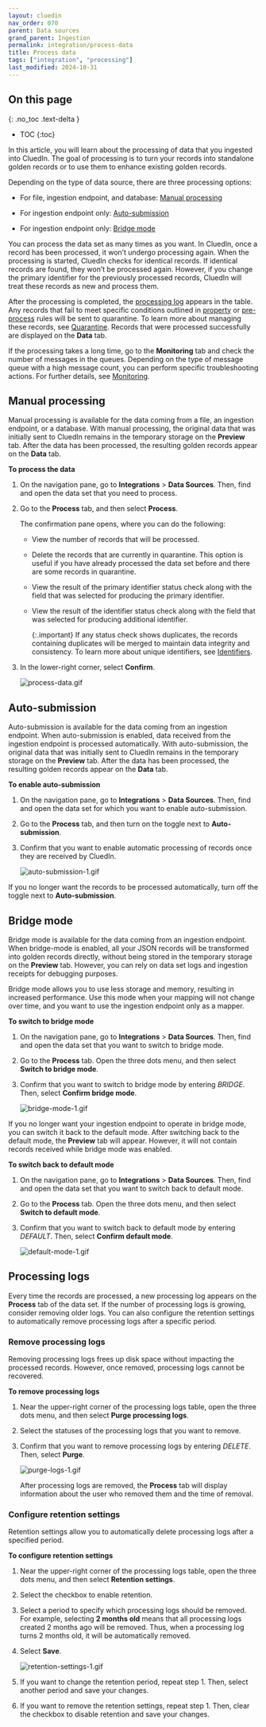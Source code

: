 ```yaml
---
layout: cluedin
nav_order: 070
parent: Data sources
grand_parent: Ingestion
permalink: integration/process-data
title: Process data
tags: ["integration", "processing"]
last_modified: 2024-10-31
---
```

## On this page
{: .no_toc .text-delta }
- TOC
{:toc}

In this article, you will learn about the processing of data that you ingested into CluedIn. The goal of processing is to turn your records into standalone golden records or to use them to enhance existing golden records.

Depending on the type of data source, there are three processing options:

- For file, ingestion endpoint, and database: [Manual processing](#manual-processing)

- For ingestion endpoint only: [Auto-submission](#auto-submission)

- For ingestion endpoint only: [Bridge mode](#bridge-mode)

You can process the data set as many times as you want. In CluedIn, once a record has been processed, it won’t undergo processing again. When the processing is started, CluedIn checks for identical records. If identical records are found, they won’t be processed again. However, if you change the primary identifier for the previously processed records, CluedIn will treat these records as new and process them.

After the processing is completed, the [processing log](#processing-logs) appears in the table. Any records that fail to meet specific conditions outlined in [property](/integration/additional-operations-on-records/property-rules) or [pre-process](/integration/additional-operations-on-records/preprocess-rules) rules will be sent to quarantine. To learn more about managing these records, see [Quarantine](/integration/additional-operations-on-records/quarantine). Records that were processed successfully are displayed on the **Data** tab.

If the processing takes a long time, go to the **Monitoring** tab and check the number of messages in the queues. Depending on the type of message queue with a high message count, you can perform specific troubleshooting actions. For further details, see [Monitoring](/integration/additional-operations-on-records/monitoring).

## Manual processing

Manual processing is available for the data coming from a file, an ingestion endpoint, or a database. With manual processing, the original data that was initially sent to CluedIn remains in the temporary storage on the **Preview** tab. After the data has been processed, the resulting golden records appear on the **Data** tab.

**To process the data**

1. On the navigation pane, go to **Integrations** > **Data Sources**. Then, find and open the data set that you need to process.

1. Go to the **Process** tab, and then select **Process**.

    The confirmation pane opens, where you can do the following:

    - View the number of records that will be processed.

    - Delete the records that are currently in quarantine. This option is useful if you have already processed the data set before and there are some records in quarantine.

    - View the result of the primary identifier status check along with the field that was selected for producing the primary identifier.

    - View the result of the identifier status check along with the field that was selected for producing additional identifier.

        {:.important}
        If any status check shows duplicates, the records containing duplicates will be merged to maintain data integrity and consistency. To learn more about unique identifiers, see [Identifiers](/integration/review-mapping#codes).

1. In the lower-right corner, select **Confirm**.

    ![process-data.gif](../../assets/images/integration/data-sources/process-data.gif)

## Auto-submission

Auto-submission is available for the data coming from an ingestion endpoint. When auto-submission is enabled, data received from the ingestion endpoint is processed automatically. With auto-submission, the original data that was initially sent to CluedIn remains in the temporary storage on the **Preview** tab. After the data has been processed, the resulting golden records appear on the **Data** tab.

**To enable auto-submission**

1. On the navigation pane, go to **Integrations** > **Data Sources**. Then, find and open the data set for which you want to enable auto-submission.

1. Go to the **Process** tab, and then turn on the toggle next to **Auto-submission**.

1. Confirm that you want to enable automatic processing of records once they are received by CluedIn.

    ![auto-submission-1.gif](../../assets/images/integration/data-sources/auto-submission-1.gif)

If you no longer want the records to be processed automatically, turn off the toggle next to **Auto-submission**.

## Bridge mode

Bridge mode is available for the data coming from an ingestion endpoint. When bridge-mode is enabled, all your JSON records will be transformed into golden records directly, without being stored in the temporary storage on the **Preview** tab. However, you can rely on data set logs and ingestion receipts for debugging purposes.

Bridge mode allows you to use less storage and memory, resulting in increased performance. Use this mode when your mapping will not change over time, and you want to use the ingestion endpoint only as a mapper.

**To switch to bridge mode**

1. On the navigation pane, go to **Integrations** > **Data Sources**. Then, find and open the data set that you want to switch to bridge mode.

1. Go to the **Process** tab. Open the three dots menu, and then select **Switch to bridge mode**.

1. Confirm that you want to switch to bridge mode by entering _BRIDGE_. Then, select **Confirm bridge mode**.

    ![bridge-mode-1.gif](../../assets/images/integration/data-sources/bridge-mode-1.gif)

If you no longer want your ingestion endpoint to operate in bridge mode, you can switch it back to the default mode. After switching back to the default mode, the **Preview** tab will appear. However, it will not contain records received while bridge mode was enabled.

**To switch back to default mode**

1. On the navigation pane, go to **Integrations** > **Data Sources**. Then, find and open the data set that you want to switch back to default mode.

1. Go to the **Process** tab. Open the three dots menu, and then select **Switch to default mode**.

1. Confirm that you want to switch back to default mode by entering _DEFAULT_. Then, select **Confirm default mode**.

    ![default-mode-1.gif](../../assets/images/integration/data-sources/default-mode-1.gif)

## Processing logs

Every time the records are processed, a new processing log appears on the **Process** tab of the data set. If the number of processing logs is growing, consider removing older logs. You can also configure the retention settings to automatically remove processing logs after a specific period.

### Remove processing logs

Removing processing logs frees up disk space without impacting the processed records. However, once removed, processing logs cannot be recovered.

**To remove processing logs**

1. Near the upper-right corner of the processing logs table, open the three dots menu, and then select **Purge processing logs**.

1. Select the statuses of the processing logs that you want to remove.

1. Confirm that you want to remove processing logs by entering _DELETE_. Then, select **Purge**.

    ![purge-logs-1.gif](../../assets/images/integration/data-sources/purge-logs-1.gif)

    After processing logs are removed, the **Process** tab will display information about the user who removed them and the time of removal.

### Configure retention settings

Retention settings allow you to automatically delete processing logs after a specified period.

**To configure retention settings**

1. Near the upper-right corner of the processing logs table, open the three dots menu, and then select **Retention settings**.

1. Select the checkbox to enable retention.

1. Select a period to specify which processing logs should be removed. For example, selecting **2 months old** means that all processing logs created 2 months ago will be removed. Thus, when a processing log turns 2 months old, it will be automatically removed.

1. Select **Save**.

    ![retention-settings-1.gif](../../assets/images/integration/data-sources/retention-settings-1.gif)

1. If you want to change the retention period, repeat step 1. Then, select another period and save your changes.

1. If you want to remove the retention settings, repeat step 1. Then, clear the checkbox to disable retention and save your changes.

